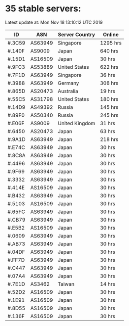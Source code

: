 # 35 stable servers:

Latest update at: Mon Nov 18 13:10:12 UTC 2019

| ID | ASN | Server Country | Online |
| -- | --- | -------------- | ------ |
| #.3C59 | AS63949 | Singapore | 1295 hrs |
| #.140F | AS9009 | Japan | 640 hrs |
| #.15D1 | AS16509 | Japan | 30 hrs |
| #.9FC3 | AS53889 | United States | 622 hrs |
| #.7F1D | AS63949 | Singapore | 36 hrs |
| #.3988 | AS63949 | Germany | 308 hrs |
| #.865D | AS20473 | Australia | 19 hrs |
| #.55C5 | AS31798 | United States | 180 hrs |
| #.14D9 | AS49392 | Russia | 145 hrs |
| #.89F0 | AS50340 | Russia | 245 hrs |
| #.E06F | AS9009 | United Kingdom | 31 hrs |
| #.6450 | AS20473 | Japan | 63 hrs |
| #.9A1D | AS63949 | Japan | 218 hrs |
| #.E74C | AS63949 | Japan | 30 hrs |
| #.8C8A | AS63949 | Japan | 30 hrs |
| #.4496 | AS63949 | Japan | 30 hrs |
| #.9F69 | AS63949 | Japan | 30 hrs |
| #.3332 | AS63949 | Japan | 30 hrs |
| #.414E | AS16509 | Japan | 30 hrs |
| #.B432 | AS63949 | Japan | 30 hrs |
| #.5103 | AS16509 | Japan | 30 hrs |
| #.65FC | AS63949 | Japan | 30 hrs |
| #.CB79 | AS63949 | Japan | 30 hrs |
| #.E5B2 | AS16509 | Japan | 30 hrs |
| #.0609 | AS63949 | Japan | 30 hrs |
| #.AB73 | AS63949 | Japan | 30 hrs |
| #.04DF | AS63949 | Japan | 30 hrs |
| #.FF7D | AS63949 | Japan | 30 hrs |
| #.C447 | AS63949 | Japan | 30 hrs |
| #.07A4 | AS63949 | Japan | 30 hrs |
| #.7E1D | AS3462 | Taiwan | 14 hrs |
| #.52D2 | AS16509 | Japan | 30 hrs |
| #.1E91 | AS16509 | Japan | 30 hrs |
| #.8D55 | AS16509 | Japan | 30 hrs |
| #.136F | AS16509 | Japan | 30 hrs |


